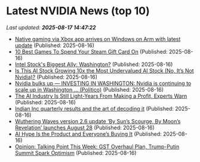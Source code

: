 # Latest NVIDIA News (top 10)
_Last updated: **2025-08-17 14:47:22**_

- [Native gaming via Xbox app arrives on Windows on Arm with latest update](https://www.notebookcheck.net/Native-gaming-via-Xbox-app-arrives-on-Windows-on-Arm-with-latest-update.1088569.0.html) (Published: 2025-08-16)
- [10 Best Games To Spend Your Steam Gift Card On](https://www.bgr.com/1939920/best-games-for-steam-gift-card/) (Published: 2025-08-16)
- [Intel Stock's Biggest Ally: Washington?](https://www.forbes.com/sites/greatspeculations/2025/08/16/intel-stocks-biggest-ally-washington/) (Published: 2025-08-16)
- [Is This AI Stock Growing 10x the Most Undervalued AI Stock (No, It’s Not Nvidia)?](https://biztoc.com/x/0d27cd3bc65936a5) (Published: 2025-08-16)
- [Nvidia bulks up — INVESTING IN WASHINGTON: Nvidia is continuing to scale up in Washington ... (Politico)](https://www.memeorandum.com/250816/p21) (Published: 2025-08-16)
- [The AI Industry Is Still Light-Years From Making a Profit, Experts Warn](https://futurism.com/ai-far-away-profit-experts-warn) (Published: 2025-08-16)
- [Indian Inc quarterly results and the art of decoding it](https://www.thehindubusinessline.com/portfolio/indian-inc-quarterly-results-and-the-art-of-decoding-it/article69936708.ece) (Published: 2025-08-16)
- [Wuthering Waves version 2.6 update ‘By Sun’s Scourge, By Moon’s Revelation’ launches August 28](https://www.gematsu.com/2025/08/wuthering-waves-version-2-6-update-by-suns-scourge-by-moons-revelation-launches-august-28) (Published: 2025-08-16)
- [AI Hype Is the Product and Everyone’s Buying It](https://truthout.org/articles/ai-hype-is-the-product-and-everyones-buying-it/) (Published: 2025-08-16)
- [Opinion: Talking Point This Week: GST Overhaul Plan, Trump-Putin Summit Spark Optimism](https://www.ndtvprofit.com/opinion/talking-point-this-week-gst-overhaul-plan-trump-putin-summit-spark-optimism) (Published: 2025-08-16)
